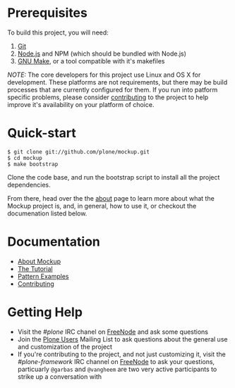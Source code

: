 # Prerequisites

To build this project, you will need:

  1. [Git](http://git-scm.com/)
  2. [Node.js](http://nodejs.org/) and NPM (which should be bundled with
     Node.js)
  3. [GNU Make](http://www.gnu.org/software/make/), or a tool compatible with
     it's makefiles

*NOTE:* The core developers for this project use Linux and OS X for
development. These platforms are not requirements, but there may be build
processes that are currently configured for them. If you run into patform
specific problems, please consider [contributing](/#contribute) to the
project to help improve it's availability on your platform of choice.


# Quick-start

    $ git clone git://github.com/plone/mockup.git
    $ cd mockup
    $ make bootstrap

Clone the code base, and run the bootstrap script to install all the project
dependencies.

From there, head over the the [about](/#about) page to learn more about what
the Mockup project is, and, in general, how to use it, or checkout the
documenation listed below.


# Documentation

  * [About Mockup](/#about)
  * [The Tutorial](/#tutorial)
  * [Pattern Examples](/#pattern)
  * [Contributing](/#contribute)


# Getting Help

  * Visit the *#plone* IRC chanel on [FreeNode](https://webchat.freenode.net/)
    and ask some questions
  * Join the [Plone Users](http://plone.org/support/lists/#users) Mailing List
    to ask questions about the general use and customization of the project
  * If you're contributing to the project, and not just customizing it,
    visit the *#plone-framework* IRC channel on
    [FreeNode](https://webchat.freenode.net/) to ask your questions, particuarly
    `@garbas` and `@vangheem` are two very active participants to strike up a
    conversation with

